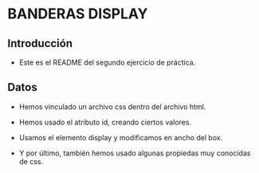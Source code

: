 # BANDERAS DISPLAY

## Introducción

- Este es el README del segundo ejercicio de práctica.

## Datos

- Hemos vinculado un archivo css dentro del archivo html.

- Hemos usado el atributo id, creando ciertos valores.

- Usamos el elemento display y modificamos en ancho del box.

- Y por último, también hemos usado algunas propiedas muy conocidas de css.
